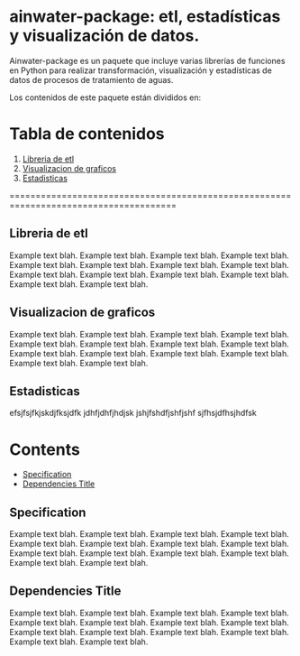# ainwater-package: etl, estadísticas y visualización de datos.

Ainwater-package es un paquete que incluye varias librerías de funciones en Python para realizar transformación, visualización y estadísticas de datos de procesos de tratamiento de aguas. 

Los contenidos de este paquete están divididos en:

# Tabla de contenidos
1. [Libreria de etl](#libreria-de-etl) 
2. [Visualizacion de graficos](#visualizacion-de-graficos) 
3. [Estadisticas](#estadisticas)

======================================================================================
## Libreria de etl
Example text blah. Example text blah. Example text blah. Example text blah. 
Example text blah. Example text blah. Example text blah. Example text blah. 
Example text blah. Example text blah. Example text blah. Example text blah. 
Example text blah. Example text blah. 

## Visualizacion de graficos
Example text blah. Example text blah. Example text blah. Example text blah. 
Example text blah. Example text blah. Example text blah. Example text blah. 
Example text blah. Example text blah. Example text blah. Example text blah. 
Example text blah. Example text blah. 

## Estadisticas
efsjfsjfkjskdjfksjdfk
jdhfjdhfjhdjsk
jshjfshdfjshfjshf
sjfhsjdfhsjhdfsk

# Contents
 - [Specification](#specification) 
 - [Dependencies Title](#dependencies-title) 

## Specification
Example text blah. Example text blah. Example text blah. Example text blah. 
Example text blah. Example text blah. Example text blah. Example text blah. 
Example text blah. Example text blah. Example text blah. Example text blah. 
Example text blah. Example text blah. 

## Dependencies Title
Example text blah. Example text blah. Example text blah. Example text blah. 
Example text blah. Example text blah. Example text blah. Example text blah. 
Example text blah. Example text blah. Example text blah. Example text blah. 
Example text blah. Example text blah. 
